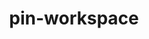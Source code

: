 ---
layout: repo
title: pin-workspace

account: ben7th
desc:
created:
updated:
last-commit:
type:
alternative:

skills:
threads: false
design-usage:
---